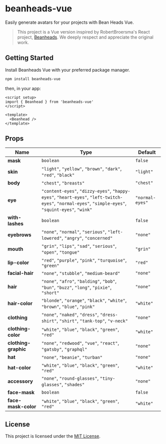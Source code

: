 # beanheads-vue

Easily generate avatars for your projects with Bean Heads Vue.

> This project is a Vue version inspired by RobertBroersma's React project, [Beanheads](https://github.com/RobertBroersma/beanheads). We deeply respect and appreciate the original work.

## Getting Started

Install Beanheads Vue with your preferred package manager.

```bash
npm install beanheads-vue
```

then, in your app:

```vue
<script setup>
import { Beanhead } from 'beanheads-vue'
</script>

<template>
  <Beanhead />
</template>
```

## Props

| **Name**            | **Type**                                                                                                                                                                                                                                    | **Default**      |
|----------------------|--------------------------------------------------------------------------------------------------------------------------------------------------------------------------------------------------------------------------------------------|------------------|
| **mask**            | `boolean`                                                                                                                                                                                                                                  | `false`          |
| **skin**            | `"light"`, `"yellow"`, `"brown"`, `"dark"`, `"red"`, `"black"`                                                                                                                                                                             | `"light"`        |
| **body**            | `"chest"`, `"breasts"`                                                                                                                                                                                                                     | `"chest"`        |
| **eye**             | `"content-eyes"`, `"dizzy-eyes"`, `"happy-eyes"`, `"heart-eyes"`, `"left-twitch-eyes"`, `"normal-eyes"`, `"simple-eyes"`, `"squint-eyes"`, `"wink"`                                                                                       | `"normal-eyes"`  |
| **with-lashes**     | `boolean`                                                                                                                                                                                                                                  | `false`          |
| **eyebrows**        | `"none"`, `"normal"`, `"serious"`, `"left-lowered"`, `"angry"`, `"concerned"`                                                                                                                                                              | `"none"`         |
| **mouth**           | `"grin"`, `"lips"`, `"sad"`, `"serious"`, `"open"`, `"tongue"`                                                                                                                                                                             | `"grin"`         |
| **lip-color**       | `"red"`, `"purple"`, `"pink"`, `"turquoise"`, `"green"`                                                                                                                                                                                    | `"red"`          |
| **facial-hair**     | `"none"`, `"stubble"`, `"medium-beard"`                                                                                                                                                                                                    | `"none"`         |
| **hair**            | `"none"`, `"afro"`, `"balding"`, `"bob"`, `"bun"`, `"buzz"`, `"long"`, `"pixie"`, `"short"`                                                                                                                                                 | `"none"`         |
| **hair-color**      | `"blonde"`, `"orange"`, `"black"`, `"white"`, `"brown"`, `"blue"`, `"pink"`                                                                                                                                                                | `"white"`        |
| **clothing**        | `"none"`, `"naked"`, `"dress"`, `"dress-shirt"`, `"shirt"`, `"tank-top"`, `"v-neck"`                                                                                                                                                       | `"none"`         |
| **clothing-color**  | `"white"`, `"blue"`, `"black"`, `"green"`, `"red"`                                                                                                                                                                                         | `"white"`        |
| **clothing-graphic**| `"none"`, `"redwood"`, `"vue"`, `"react"`, `"gatsby"`, `"graphql"`                                                                                                                                                                         | `"none"`         |
| **hat**             | `"none"`, `"beanie"`, `"turban"`                                                                                                                                                                                                           | `"none"`         |
| **hat-color**       | `"white"`, `"blue"`, `"black"`, `"green"`, `"red"`                                                                                                                                                                                         | `"white"`        |
| **accessory**       | `"none"`, `"round-glasses"`, `"tiny-glasses"`, `"shades"`                                                                                                                                                                                  | `"none"`         |
| **face-mask**       | `boolean`                                                                                                                                                                                                                                  | `false`          |
| **face-mask-color** | `"white"`, `"blue"`, `"black"`, `"green"`, `"red"`                                                                                                                                                                                         | `"white"`        |


## License

This project is licensed under the [MIT License](https://opensource.org/license/MIT).
